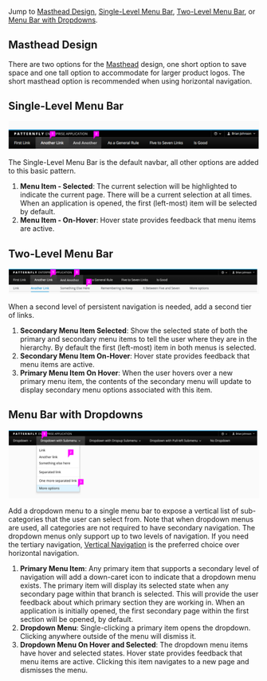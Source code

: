 Jump to [Masthead Design](#masthead-design), [Single-Level Menu Bar](#single-level-menu-bar), [Two-Level Menu Bar](#two-level-menu-bar), or [Menu Bar with Dropdowns](#menu-bar-with-drop-downs).

## Masthead Design
There are two options for the [Masthead](https://www.patternfly.org/pattern-library/application-framework/masthead/#_) design, one short option to save space and one tall option to accommodate for larger product logos. The short masthead option is recommended when using horizontal navigation.

## Single-Level Menu Bar

![Horizontal Navbar with Single-Level](img/design-single-level-navigation@2x.png)

The Single-Level Menu Bar is the default navbar, all other options are added to this basic pattern.

1. **Menu Item - Selected**: The current selection will be highlighted to indicate the current page. There will be a current selection at all times. When an application is opened, the first (left-most) item will be selected by default.
2. **Menu Item - On-Hover**: Hover state provides feedback that menu items are active.

## Two-Level Menu Bar

![Horizontal Navbar with Two-Level](img/design-two-level-navigation@2x.png)

When a second level of persistent navigation is needed, add a second tier of links.

1. **Secondary Menu Item Selected**: Show the selected state of both the primary and secondary menu items to tell the user where they are in the hierarchy. By default the first (left-most) item in both menus is selected.
2. **Secondary Menu Item On-Hover**: Hover state provides feedback that menu items are active.
3. **Primary Menu Item On Hover**: When the user hovers over a new primary menu item, the contents of the secondary menu will update to display secondary menu options associated with this item.

## Menu Bar with Dropdowns

![Horizontal Navbar with Dropdown](img/design-drop-downs-navigation@2x.png)

Add a dropdown menu to a single menu bar to expose a vertical list of sub-categories that the user can select from. Note that when dropdown menus are used, all categories are not required to have secondary navigation. The dropdown menus only support up to two levels of navigation. If you need the tertiary navigation, [Vertical Navigation](http://www.patternfly.org/pattern-library/navigation/vertical-navigation/) is the preferred choice over horizontal navigation.

1. **Primary Menu Item**: Any primary item that supports a secondary level of navigation will add a down-caret icon to indicate that a dropdown menu exists. The primary item will display its selected state when any secondary page within that branch is selected. This will provide the user feedback about which primary section they are working in. When an application is initially opened, the first secondary page within the first section will be opened, by default.
2. **Dropdown Menu**: Single-clicking a primary item opens the dropdown. Clicking anywhere outside of the menu will dismiss it.
3. **Dropdown Menu On Hover and Selected**: The dropdown menu items have hover and selected states. Hover state provides feedback that menu items are active. Clicking this item navigates to a new page and dismisses the menu.
